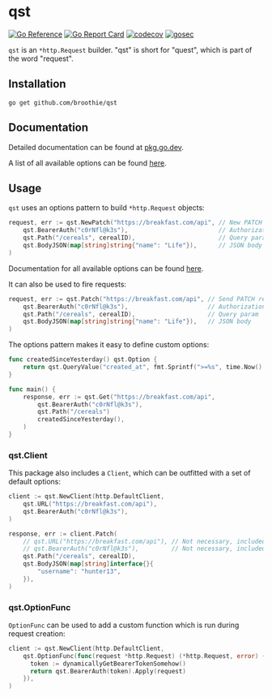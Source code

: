 # qst

[![Go Reference](https://pkg.go.dev/badge/github.com/broothie/qst.svg)](https://pkg.go.dev/github.com/broothie/qst)
[![Go Report Card](https://goreportcard.com/badge/github.com/broothie/qst)](https://goreportcard.com/report/github.com/broothie/qst)
[![codecov](https://codecov.io/gh/broothie/qst/branch/main/graph/badge.svg?token=CVMUN8Y9FV)](https://codecov.io/gh/broothie/qst)
[![gosec](https://github.com/broothie/qst/actions/workflows/gosec.yml/badge.svg)](https://github.com/broothie/qst/actions/workflows/gosec.yml)

`qst` is an `*http.Request` builder. "qst" is short for "quest", which is part of the word "request".

## Installation

```shell script
go get github.com/broothie/qst
```

## Documentation

Detailed documentation can be found at [pkg.go.dev](https://pkg.go.dev/github.com/broothie/qst).

A list of all available options can be found [here](https://pkg.go.dev/github.com/broothie/qst#Option).

## Usage

`qst` uses an options pattern to build `*http.Request` objects:
```go
request, err := qst.NewPatch("https://breakfast.com/api", // New PATCH request
    qst.BearerAuth("c0rNfl@k3s"),                         // Authorization header
    qst.Path("/cereals", cerealID),                       // Query param
    qst.BodyJSON(map[string]string{"name": "Life"}),      // JSON body
)
```

Documentation for all available options can be found [here](https://pkg.go.dev/github.com/broothie/qst#Option).

It can also be used to fire requests:
```go
request, err := qst.Patch("https://breakfast.com/api", // Send PATCH request
    qst.BearerAuth("c0rNfl@k3s"),                      // Authorization header
    qst.Path("/cereals", cerealID),                    // Query param
    qst.BodyJSON(map[string]string{"name": "Life"}),   // JSON body
)
```

The options pattern makes it easy to define custom options:
```go
func createdSinceYesterday() qst.Option {
    return qst.QueryValue("created_at", fmt.Sprintf(">=%s", time.Now().Add(-24 * time.Hour).Format(time.RFC3339)))
}

func main() {
    response, err := qst.Get("https://breakfast.com/api",
        qst.BearerAuth("c0rNfl@k3s"),
        qst.Path("/cereals")
        createdSinceYesterday(),
    )
}
```

### qst.Client

This package also includes a `Client`, which can be outfitted with a set of default options:

```go
client := qst.NewClient(http.DefaultClient,
    qst.URL("https://breakfast.com/api"),
    qst.BearerAuth("c0rNfl@k3s"), 
)

response, err := client.Patch(
    // qst.URL("https://breakfast.com/api"), // Not necessary, included via client
    // qst.BearerAuth("c0rNfl@k3s"),         // Not necessary, included via client
    qst.Path("/cereals", cerealID),
    qst.BodyJSON(map[string]interface{}{
        "username": "hunter13",
    }),
)
```

### qst.OptionFunc

`OptionFunc` can be used to add a custom function which is run during request creation:
```go
client := qst.NewClient(http.DefaultClient,
    qst.OptionFunc(func(request *http.Request) (*http.Request, error) {
      token := dynamicallyGetBearerTokenSomehow()
      return qst.BearerAuth(token).Apply(request)
    }),
)
```
